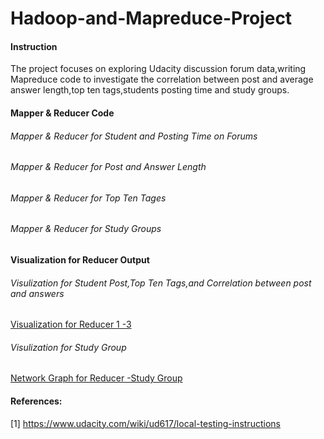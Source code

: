 Hadoop-and-Mapreduce-Project
============================

#### Instruction

The project focuses on exploring Udacity discussion forum data,writing Mapreduce code to 
investigate the correlation between post and average answer length,top ten tags,students posting time and study groups.


#### Mapper & Reducer Code

###### Mapper & Reducer for Student and Posting Time on Forums
###### Mapper & Reducer for Post and Answer Length
###### Mapper & Reducer for Top Ten Tages
###### Mapper & Reducer for Study Groups

#### Visualization for Reducer Output

###### Visulization for Student Post,Top Ten Tags,and Correlation between post and answers
<a href="https://rawgit.com/ryanyoung2014/Hadoop-and-Mapreduce-Project/master/hadoop-and-mapreduce.html">Visualization for Reducer 1 -3 </a>

###### Visulization for Study Group
<a href="https://github.com/ryanyoung2014/Hadoop-Project/blob/master/Network%20Graph.png">Network Graph for Reducer -Study Group </a>

#### References:

[1] https://www.udacity.com/wiki/ud617/local-testing-instructions







